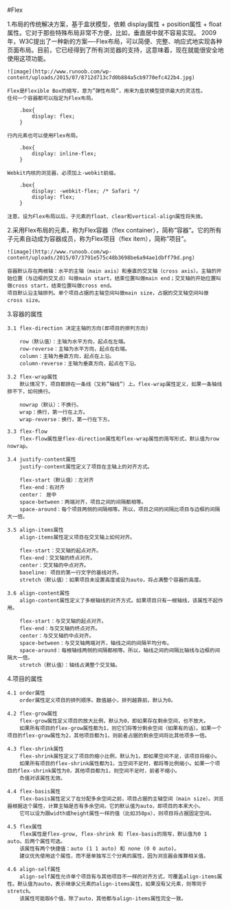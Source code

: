 #Flex

1.布局的传统解决方案，基于盒状模型，依赖 display属性 + position属性 + float属性。它对于那些特殊布局非常不方便，比如，垂直居中就不容易实现。
2009年，W3C提出了一种新的方案—-Flex布局，可以简便、完整、响应式地实现各种页面布局。目前，它已经得到了所有浏览器的支持，这意味着，现在就能很安全地使用这项功能。

    ![image](http://www.runoob.com/wp-content/uploads/2015/07/8712d713c7d0b884a5cb9770efc422b4.jpg)

    Flex是Flexible Box的缩写，意为”弹性布局”，用来为盒状模型提供最大的灵活性。
    任何一个容器都可以指定为Flex布局。

        .box{
            display: flex;
        }

    行内元素也可以使用Flex布局。

        .box{
            display: inline-flex;
        }

    Webkit内核的浏览器，必须加上-webkit前缀。

        .box{
            display: -webkit-flex; /* Safari */
            display: flex;
        }

    注意，设为Flex布局以后，子元素的float、clear和vertical-align属性将失效。

2.采用Flex布局的元素，称为Flex容器（flex container），简称”容器”。它的所有子元素自动成为容器成员，称为Flex项目（flex item），简称”项目”。

    ![image](http://www.runoob.com/wp-content/uploads/2015/07/3791e575c48b3698be6a94ae1dbff79d.png)

    容器默认存在两根轴：水平的主轴（main axis）和垂直的交叉轴（cross axis）。主轴的开始位置（与边框的交叉点）叫做main start，结束位置叫做main end；交叉轴的开始位置叫做cross start，结束位置叫做cross end。
    项目默认沿主轴排列。单个项目占据的主轴空间叫做main size，占据的交叉轴空间叫做cross size。

3.容器的属性

    3.1 flex-direction 决定主轴的方向(即项目的排列方向)

        row（默认值）：主轴为水平方向，起点在左端。
        row-reverse：主轴为水平方向，起点在右端。
        column：主轴为垂直方向，起点在上沿。
        column-reverse：主轴为垂直方向，起点在下沿。

    3.2 flex-wrap属性
        默认情况下，项目都排在一条线（又称”轴线”）上。flex-wrap属性定义，如果一条轴线排不下，如何换行。

        nowrap（默认）：不换行。
        wrap：换行，第一行在上方。
        wrap-reverse：换行，第一行在下方。

    3.3 flex-flow
        flex-flow属性是flex-direction属性和flex-wrap属性的简写形式，默认值为row nowrap。

    3.4 justify-content属性
        justify-content属性定义了项目在主轴上的对齐方式。

        flex-start（默认值）：左对齐
        flex-end：右对齐
        center： 居中
        space-between：两端对齐，项目之间的间隔都相等。
        space-around：每个项目两侧的间隔相等。所以，项目之间的间隔比项目与边框的间隔大一倍。

    3.5 align-items属性
        align-items属性定义项目在交叉轴上如何对齐。

        flex-start：交叉轴的起点对齐。
        flex-end：交叉轴的终点对齐。
        center：交叉轴的中点对齐。
        baseline: 项目的第一行文字的基线对齐。
        stretch（默认值）：如果项目未设置高度或设为auto，将占满整个容器的高度。

    3.6 align-content属性
        align-content属性定义了多根轴线的对齐方式。如果项目只有一根轴线，该属性不起作用。

        flex-start：与交叉轴的起点对齐。
        flex-end：与交叉轴的终点对齐。
        center：与交叉轴的中点对齐。
        space-between：与交叉轴两端对齐，轴线之间的间隔平均分布。
        space-around：每根轴线两侧的间隔都相等。所以，轴线之间的间隔比轴线与边框的间隔大一倍。
        stretch（默认值）：轴线占满整个交叉轴。

4.项目的属性

    4.1 order属性
        order属性定义项目的排列顺序。数值越小，排列越靠前，默认为0。

    4.2 flex-grow属性
        flex-grow属性定义项目的放大比例，默认为0，即如果存在剩余空间，也不放大。
        如果所有项目的flex-grow属性都为1，则它们将等分剩余空间（如果有的话）。如果一个项目的flex-grow属性为2，其他项目都为1，则前者占据的剩余空间将比其他项多一倍。

    4.3 flex-shrink属性
        flex-shrink属性定义了项目的缩小比例，默认为1，即如果空间不足，该项目将缩小。
        如果所有项目的flex-shrink属性都为1，当空间不足时，都将等比例缩小。如果一个项目的flex-shrink属性为0，其他项目都为1，则空间不足时，前者不缩小。
        负值对该属性无效。

    4.4 flex-basis属性
        flex-basis属性定义了在分配多余空间之前，项目占据的主轴空间（main size）。浏览器根据这个属性，计算主轴是否有多余空间。它的默认值为auto，即项目的本来大小。
        它可以设为跟width或height属性一样的值（比如350px），则项目将占据固定空间。

    4.5 flex属性
        flex属性是flex-grow, flex-shrink 和 flex-basis的简写，默认值为0 1 auto。后两个属性可选。
        该属性有两个快捷值：auto (1 1 auto) 和 none (0 0 auto)。
        建议优先使用这个属性，而不是单独写三个分离的属性，因为浏览器会推算相关值。

    4.6 align-self属性
        align-self属性允许单个项目有与其他项目不一样的对齐方式，可覆盖align-items属性。默认值为auto，表示继承父元素的align-items属性，如果没有父元素，则等同于stretch。
        该属性可能取6个值，除了auto，其他都与align-items属性完全一致。
